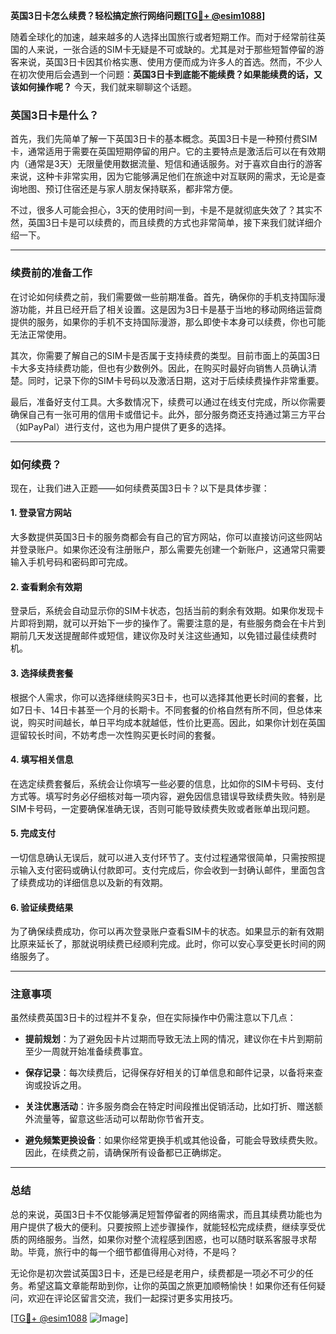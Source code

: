 **英国3日卡怎么续费？轻松搞定旅行网络问题[[TG💪+ @esim1088](https://t.me/s/esim1088)]**

随着全球化的加速，越来越多的人选择出国旅行或者短期工作。而对于经常前往英国的人来说，一张合适的SIM卡无疑是不可或缺的。尤其是对于那些短暂停留的游客来说，英国3日卡因其价格实惠、使用方便而成为许多人的首选。然而，不少人在初次使用后会遇到一个问题：**英国3日卡到底能不能续费？如果能续费的话，又该如何操作呢？** 今天，我们就来聊聊这个话题。

### 英国3日卡是什么？

首先，我们先简单了解一下英国3日卡的基本概念。英国3日卡是一种预付费SIM卡，通常适用于需要在英国短期停留的用户。它的主要特点是激活后可以在有效期内（通常是3天）无限量使用数据流量、短信和通话服务。对于喜欢自由行的游客来说，这种卡非常实用，因为它能够满足他们在旅途中对互联网的需求，无论是查询地图、预订住宿还是与家人朋友保持联系，都非常方便。

不过，很多人可能会担心，3天的使用时间一到，卡是不是就彻底失效了？其实不然，英国3日卡是可以续费的，而且续费的方式也非常简单，接下来我们就详细介绍一下。

---

### 续费前的准备工作

在讨论如何续费之前，我们需要做一些前期准备。首先，确保你的手机支持国际漫游功能，并且已经开启了相关设置。这是因为3日卡是基于当地的移动网络运营商提供的服务，如果你的手机不支持国际漫游，那么即使卡本身可以续费，你也可能无法正常使用。

其次，你需要了解自己的SIM卡是否属于支持续费的类型。目前市面上的英国3日卡大多支持续费功能，但也有少数例外。因此，在购买时最好向销售人员确认清楚。同时，记录下你的SIM卡号码以及激活日期，这对于后续续费操作非常重要。

最后，准备好支付工具。大多数情况下，续费可以通过在线支付完成，所以你需要确保自己有一张可用的信用卡或借记卡。此外，部分服务商还支持通过第三方平台（如PayPal）进行支付，这也为用户提供了更多的选择。

---

### 如何续费？

现在，让我们进入正题——如何续费英国3日卡？以下是具体步骤：

#### 1. 登录官方网站
大多数提供英国3日卡的服务商都会有自己的官方网站，你可以直接访问这些网站并登录账户。如果你还没有注册账户，那么需要先创建一个新账户，这通常只需要输入手机号码和密码即可完成。

#### 2. 查看剩余有效期
登录后，系统会自动显示你的SIM卡状态，包括当前的剩余有效期。如果你发现卡片即将到期，就可以开始下一步的操作了。需要注意的是，有些服务商会在卡片到期前几天发送提醒邮件或短信，建议你及时关注这些通知，以免错过最佳续费时机。

#### 3. 选择续费套餐
根据个人需求，你可以选择继续购买3日卡，也可以选择其他更长时间的套餐，比如7日卡、14日卡甚至一个月的长期卡。不同套餐的价格自然有所不同，但总体来说，购买时间越长，单日平均成本就越低，性价比更高。因此，如果你计划在英国逗留较长时间，不妨考虑一次性购买更长时间的套餐。

#### 4. 填写相关信息
在选定续费套餐后，系统会让你填写一些必要的信息，比如你的SIM卡号码、支付方式等。填写时务必仔细核对每一项内容，避免因信息错误导致续费失败。特别是SIM卡号码，一定要确保准确无误，否则可能导致续费失败或者账单出现问题。

#### 5. 完成支付
一切信息确认无误后，就可以进入支付环节了。支付过程通常很简单，只需按照提示输入支付密码或确认付款即可。支付完成后，你会收到一封确认邮件，里面包含了续费成功的详细信息以及新的有效期。

#### 6. 验证续费结果
为了确保续费成功，你可以再次登录账户查看SIM卡的状态。如果显示的新有效期比原来延长了，那就说明续费已经顺利完成。此时，你可以安心享受更长时间的网络服务了。

---

### 注意事项

虽然续费英国3日卡的过程并不复杂，但在实际操作中仍需注意以下几点：

- **提前规划**：为了避免因卡片过期而导致无法上网的情况，建议你在卡片到期前至少一周就开始准备续费事宜。
  
- **保存记录**：每次续费后，记得保存好相关的订单信息和邮件记录，以备将来查询或投诉之用。

- **关注优惠活动**：许多服务商会在特定时间段推出促销活动，比如打折、赠送额外流量等，留意这些活动可以帮助你节省开支。

- **避免频繁更换设备**：如果你经常更换手机或其他设备，可能会导致续费失败。因此，在续费之前，请确保所有设备都已正确绑定。

---

### 总结

总的来说，英国3日卡不仅能够满足短暂停留者的网络需求，而且其续费功能也为用户提供了极大的便利。只要按照上述步骤操作，就能轻松完成续费，继续享受优质的网络服务。当然，如果你对整个流程感到困惑，也可以随时联系客服寻求帮助。毕竟，旅行中的每一个细节都值得用心对待，不是吗？

无论你是初次尝试英国3日卡，还是已经是老用户，续费都是一项必不可少的任务。希望这篇文章能帮助到你，让你的英国之旅更加顺畅愉快！如果你还有任何疑问，欢迎在评论区留言交流，我们一起探讨更多实用技巧。

[[TG💪+ @esim1088](https://t.me/s/esim1088) ![Image](https://i.postimg.cc/4NQfJmqS/Snipaste-2025-05-13-00-14-12.png)]